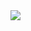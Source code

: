 <img align="center" src="https://github-readme-stats.vercel.app/api?username=LetsPlayNik&count_private=true&show_icons=true&hide_border=true5&bg_color=30,e96443,904e95&title_color=fff&text_color=fff"/>
<!--img align="center" src="https://github-readme-stats.vercel.app/api/top-langs/?username=LetsPlayNik&count_private=true&show_icons=true&hide_border=true5&bg_color=30,e96443,904e95&title_color=fff&text_color=fff" /> -->
